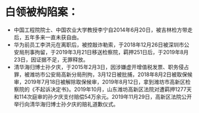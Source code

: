 
# 白领被构陷案：

* 中国工程院院士、中国农业大学教授李宁自2014年6月20日，被吉林检方带走后，五年多来一直未获自由。
* 华为前员工李洪元在离职后，被控敲诈勒索，于2018年12月26日被深圳市公安局刑事拘留，于2019年3月21日移送检察院，羁押251日后，于2019年8月23日，因证据不足，无罪释放。
* 清华海归博士孙夕庆，于2015年2月3日，因涉嫌虚开增值税发票、职务侵占罪，被潍坊市公安局高新分局刑拘，3月12日被批捕，2018年8月2日被取保候审，2019年7月18日被解除取保候审，2019年8月12日，拿到潍坊市高新区检察院的《不起诉决定书》。2019年10月，山东潍坊高新区法院对遭羁押1277天和114次庭审的孙夕庆支付赔偿54万余元。2019年11月29日，高新区法院公开举行向清华海归博士孙夕庆的赔礼道歉仪式。
